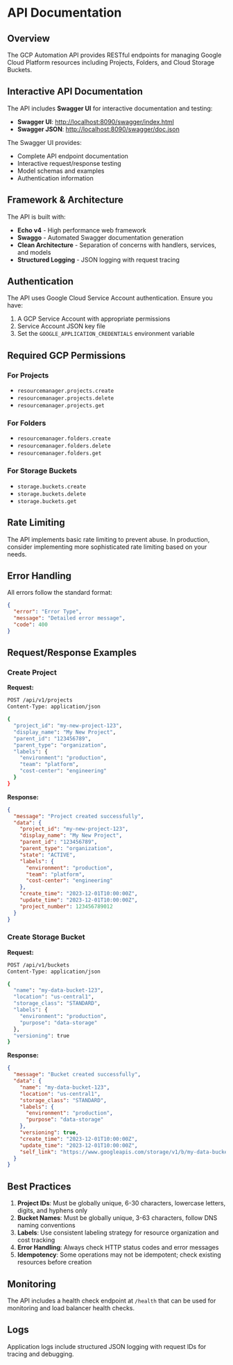 # API Documentation

## Overview

The GCP Automation API provides RESTful endpoints for managing Google Cloud Platform resources including Projects, Folders, and Cloud Storage Buckets.

## Interactive API Documentation

The API includes **Swagger UI** for interactive documentation and testing:

- **Swagger UI**: [http://localhost:8090/swagger/index.html](http://localhost:8090/swagger/index.html)
- **Swagger JSON**: [http://localhost:8090/swagger/doc.json](http://localhost:8090/swagger/doc.json)

The Swagger UI provides:
- Complete API endpoint documentation
- Interactive request/response testing
- Model schemas and examples
- Authentication information

## Framework & Architecture

The API is built with:
- **Echo v4** - High performance web framework
- **Swaggo** - Automated Swagger documentation generation
- **Clean Architecture** - Separation of concerns with handlers, services, and models
- **Structured Logging** - JSON logging with request tracing

## Authentication

The API uses Google Cloud Service Account authentication. Ensure you have:

1. A GCP Service Account with appropriate permissions
2. Service Account JSON key file
3. Set the `GOOGLE_APPLICATION_CREDENTIALS` environment variable

## Required GCP Permissions

### For Projects

- `resourcemanager.projects.create`
- `resourcemanager.projects.delete`
- `resourcemanager.projects.get`

### For Folders

- `resourcemanager.folders.create`
- `resourcemanager.folders.delete`
- `resourcemanager.folders.get`

### For Storage Buckets

- `storage.buckets.create`
- `storage.buckets.delete`
- `storage.buckets.get`

## Rate Limiting

The API implements basic rate limiting to prevent abuse. In production, consider implementing more sophisticated rate limiting based on your needs.

## Error Handling

All errors follow the standard format:

```json
{
  "error": "Error Type",
  "message": "Detailed error message",
  "code": 400
}
```

## Request/Response Examples

### Create Project

**Request:**

```bash
POST /api/v1/projects
Content-Type: application/json

{
  "project_id": "my-new-project-123",
  "display_name": "My New Project",
  "parent_id": "123456789",
  "parent_type": "organization",
  "labels": {
    "environment": "production",
    "team": "platform",
    "cost-center": "engineering"
  }
}
```

**Response:**

```json
{
  "message": "Project created successfully",
  "data": {
    "project_id": "my-new-project-123",
    "display_name": "My New Project",
    "parent_id": "123456789",
    "parent_type": "organization",
    "state": "ACTIVE",
    "labels": {
      "environment": "production",
      "team": "platform",
      "cost-center": "engineering"
    },
    "create_time": "2023-12-01T10:00:00Z",
    "update_time": "2023-12-01T10:00:00Z",
    "project_number": 123456789012
  }
}
```

### Create Storage Bucket

**Request:**

```bash
POST /api/v1/buckets
Content-Type: application/json

{
  "name": "my-data-bucket-123",
  "location": "us-central1",
  "storage_class": "STANDARD",
  "labels": {
    "environment": "production",
    "purpose": "data-storage"
  },
  "versioning": true
}
```

**Response:**

```json
{
  "message": "Bucket created successfully",
  "data": {
    "name": "my-data-bucket-123",
    "location": "us-central1",
    "storage_class": "STANDARD",
    "labels": {
      "environment": "production",
      "purpose": "data-storage"
    },
    "versioning": true,
    "create_time": "2023-12-01T10:00:00Z",
    "update_time": "2023-12-01T10:00:00Z",
    "self_link": "https://www.googleapis.com/storage/v1/b/my-data-bucket-123"
  }
}
```

## Best Practices

1. **Project IDs**: Must be globally unique, 6-30 characters, lowercase letters, digits, and hyphens only
2. **Bucket Names**: Must be globally unique, 3-63 characters, follow DNS naming conventions
3. **Labels**: Use consistent labeling strategy for resource organization and cost tracking
4. **Error Handling**: Always check HTTP status codes and error messages
5. **Idempotency**: Some operations may not be idempotent; check existing resources before creation

## Monitoring

The API includes a health check endpoint at `/health` that can be used for monitoring and load balancer health checks.

## Logs

Application logs include structured JSON logging with request IDs for tracing and debugging.
